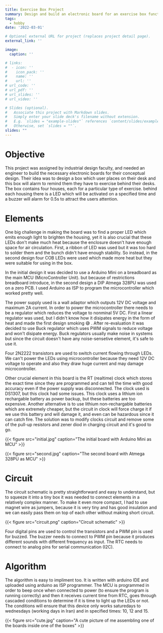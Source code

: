 ```yaml
---
title: Exercise Box Project
summary: Design and build an electronic board for an exercise box functionality.
tags:
  - hobby
date: '2022-03-01'

# Optional external URL for project (replaces project detail page).
external_link: ''

image:
  caption: ''

# links:
#  - icon: ''
#    icon_pack: ''
#    name: ''
#    url: ''
# url_code: ''
# url_pdf: ''
# url_slides: ''
# url_video: ''

# Slides (optional).
#   Associate this project with Markdown slides.
#   Simply enter your slide deck's filename without extension.
#   E.g. `slides = "example-slides"` references `content/slides/example-slides.md`.
#   Otherwise, set `slides = ""`.
slides: ""
---
```


# Objective
This project was assigned by industrial design faculty, and needed an engineer to build the necessary electronic boards for their conceptual design. Their idea was to design a box which user places on their desk and this box will alarm to remind them they have to exercise behind their desks. The box contains four houses, each for a particular type of exercise. behind each housing there is a LED which will be activated on a specified time and a buzzer will alarm for 0.5s to attract the users attention.

# Elements
One big challenge in making the board was to find a proper LED which emits enough light to brighten the housing, yet it is also crucial that these LEDs don't make much heat because the enclosure doesn't have enough space for air circulation. First, a ribbon of LED was used but it was too hard to solder them and the bunch didn't have enough stability. So instead, in the second design four COB LEDs were used which made more heat but they were suitable for using in the box.

In the initial design it was decided to use a Arduino Mini on a breadboard as the main MCU (MicroController Unit). but because of restrictions breadboard introduce, in the second design a DIP Atmega 328PU was used on a zero PCB. I used Arduino as ISP to program the microcontroller which worked pretty well.

The power supply used is a wall adaptor which outputs 12V DC voltage and maximum 2A current. In order to power the microcontroller there needs to be a regulator which reduces the voltage to nonminal 5V DC. First a linear regulator was used, but I didn't know how it disipates energy in the form of heat and made the first design smoking :sweat_smile: . After re-evaluation it was decided to use Buck regulator which uses PWM signals to reduce voltage and won't disipate energy. Buck regulators usually make noise in systems but since the circuit doesn't have any noise-sensetive element, it's safe to use it.

Four 2N2222 transistors are used to switch current flowing through LEDs. We can't power the LEDs using microcontroller because they need 12V DC voltage to operate and also they draw huge current and may damage microcontroller.

Other crucial element in this board is the RT (realtime) clock which stores the exact time since they are programmed and can tell the time with good accuracy even if the power supply was disconnected. The clock used is DS1307, but this clock had some issues. This clock uses a lithium ion rechargable battery as power backup, but these batteries are too expensive. Another alternative is to use lithium non-rechargable batteries which are extremely cheaper, but the circuit in clock will force charge it if we use this battery and will damage it, and even can be hazardous since it can catch fire. The solution was to modify clocks circuit and remove some of the pull-up resistors and zener diod in charging circuit and it's good to go.

{{< figure src="initial.jpg" caption="The initial board with Arduino Mini as MCU" >}}

{{< figure src="second.jpg" caption="The second board with Atmega 328PU as MCU" >}}

# Circuit
The circuit schematic is pretty straightforward and easy to understand, but to squeeze it into a tiny box it was needed to connect elements in a relatively complex manner. To make it even more compact, I had to use magnet wire as jumpers, because it is very tiny and has good insulation and we can easily pass them on top of each other without making short circuit.

{{< figure src="circuit.png" caption="Circuit schematic" >}}

Four digital pins are used to control the transistors and a PWM pin is used for buzzed. The buzzer needs to connect to PWM pin because it produces different sounds with different frequency as input. The RTC needs to connect to analog pins for serial communication (I2C).

# Algorithm
The algorithm is easy to impliment too. It is written with arduino IDE and uploaded using arduino as ISP programmer. The MCU is programmed in order to beep once when connected to power (to ensure the program is running correctly) and then it receives current time from RTC, goes through cascaded conditions to determine if it is time to light up the LEDs or not. The conditions will ensure that this device only works saturedays to wednesdays (working days in Iran) and in specified times: 10, 12 and 15.

{{< figure src="cute.jpg" caption="A cute picture of me assembling one of the boards inside one of the boxes" >}}